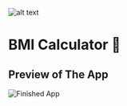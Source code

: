![alt text](https://www.inovex.de/blog/wp-content/uploads/2019/01/Flutter-1-1.png)


# BMI Calculator 💪

##  Preview of The App

![Finished App](https://github.com/londonappbrewery/Images/blob/master/bmi-calc-demo.gif)
